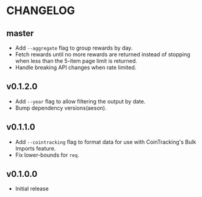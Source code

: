 # CHANGELOG

## master

* Add `--aggregate` flag to group rewards by day.
* Fetch rewards until no more rewards are returned instead of stopping when
  less than the 5-item page limit is returned.
* Handle breaking API changes when rate limited.

## v0.1.2.0

* Add `--year` flag to allow filtering the output by date.
* Bump dependency versions(aeson).


## v0.1.1.0

* Add `--cointracking` flag to format data for use with CoinTracking's Bulk
  Imports feature.
* Fix lower-bounds for `req`.


## v0.1.0.0

* Initial release
